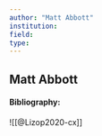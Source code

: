 ```yaml
---
author: "Matt Abbott"
institution:
field:
type:
---
```


## Matt Abbott
#### Bibliography:

![[@Lizop2020-cx]]